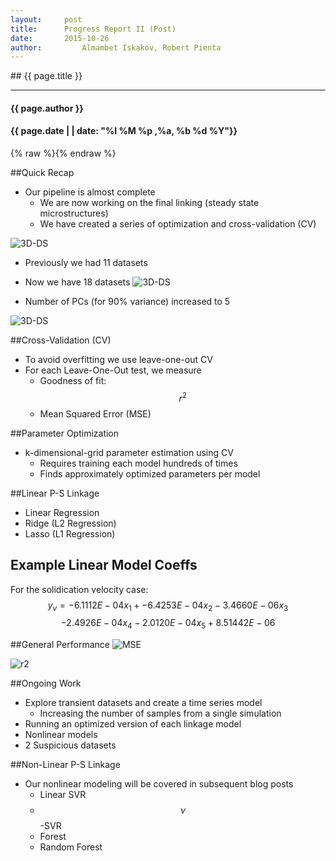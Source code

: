 ```yaml
---
layout:     post	
title:     	Progress Report II (Post)	
date:      	2015-10-26 
author:     	Almambet Iskakov, Robert Pienta
---
```

<section markdown="1" data-background="http://matin-hub.github.io/project-pages/img/slidebackground.png"><section markdown="1">
## {{ page.title }}

<hr>

#### {{ page.author }}

#### {{ page.date | | date: "%I %M %p ,%a, %b %d %Y"}}

{% raw  %}{% endraw %} 
<!-- Start Writing Below in Markdown -->

##Quick Recap

* Our pipeline is almost complete
  * We are now working on the final linking (steady state microstructures)
  * We have created a series of optimization and cross-validation (CV)


![3D-DS](/MIC-Ternary-Eutectic-Alloy/img/milestone2_pres/pca.png)

* Previously we had 11 datasets



* Now we have 18 datasets
![3D-DS](/MIC-Ternary-Eutectic-Alloy/img/milestone3_pres/new_pca_space.png)



* Number of PCs (for 90% variance) increased to 5

![3D-DS](/MIC-Ternary-Eutectic-Alloy/img/milestone3_pres/pca.png)




##Cross-Validation (CV)
* To avoid overfitting we use leave-one-out CV 
* For each Leave-One-Out test, we measure
  * Goodness of fit: $$r^2$$
  * Mean Squared Error (MSE)



##Parameter Optimization 
* k-dimensional-grid parameter estimation using CV
  * Requires training each model hundreds of times
  * Finds approximately optimized parameters per model



##Linear P-S Linkage

* Linear Regression
* Ridge (L2 Regression)
* Lasso (L1 Regression)


## Example Linear Model Coeffs
For the solidication velocity case:
$$ y_v = -6.1112E-04x_1+  -6.4253E-04x_2  -3.4660E-06x_3  $$
$$ -2.4926E-04x_4  -2.0120E-04x_5 + 8.51442E-06 $$ 






##General Performance
![MSE](/MIC-Ternary-Eutectic-Alloy/img/milestone3_pres/mse.png)



![r2](/MIC-Ternary-Eutectic-Alloy/img/milestone3_pres/r2.png)


##Ongoing Work
* Explore transient datasets and create a time series model
  * Increasing the number of samples from a single simulation
* Running an optimized version of each linkage model
* Nonlinear models 
* 2 Suspicious datasets

<!-- End Here -->



##Non-Linear P-S Linkage 
* Our nonlinear modeling will be covered in subsequent blog posts
  * Linear SVR
  * $$\nu$$-SVR
  * Forest
  * Random Forest

</section></section>
